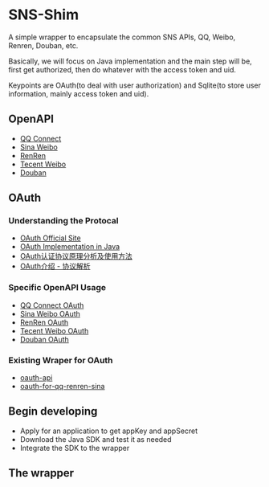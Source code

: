 SNS-Shim
========

A simple wrapper to encapsulate the common SNS APIs, QQ, Weibo, Renren, Douban, etc.

Basically, we will focus on Java implementation and the main step will be, first get authorized, then do whatever with the access token and uid.

Keypoints are OAuth(to deal with user authorization) and Sqlite(to store user information, mainly access token and uid).

## OpenAPI
*   [QQ Connect](http://connect.qq.com/)
*   [Sina Weibo](http://open.weibo.com/)
*   [RenRen](http://dev.renren.com/)
*   [Tecent Weibo](http://dev.t.qq.com/)
*   [Douban](http://developers.douban.com/)

## OAuth

### Understanding the Protocal
*   [OAuth Official Site](http://oauth.net/)
*   [OAuth Implementation in Java](http://blog.csdn.net/zhujing244/article/details/6682440)
*   [OAuth认证协议原理分析及使用方法](http://kejibo.com/oauth/)
*   [OAuth介绍 - 协议解析](http://plaintext.blog.edu.cn/2011/704841.html)

### Specific OpenAPI Usage
*   [QQ Connect OAuth](http://wiki.opensns.qq.com/wiki/%E3%80%90QQ%E7%99%BB%E5%BD%95%E3%80%91Qzone_OAuth2.0%E7%AE%80%E4%BB%8B#2._QQ.E7.99.BB.E5.BD.95OAuth2.0.E7.9A.84.E5.A4.84.E7.90.86.E6.B5.81.E7.A8.8B)
*   [Sina Weibo OAuth](ttp://open.weibo.com/wiki/OAuth)
*   [RenRen OAuth](http://wiki.dev.renren.com/wiki/Authentication)
*   [Tecent Weibo OAuth](http://wiki.open.t.qq.com/index.php/OAuth%E6%8E%88%E6%9D%83%E8%AF%B4%E6%98%8E)
*   [Douban OAuth](http://www.douban.com/service/apidoc/auth)

### Existing Wraper for OAuth
*   [oauth-api](http://code.google.com/p/oauth-api/)
*   [oauth-for-qq-renren-sina](https://code.google.com/p/oauth-for-qq-renren-sina/)

## Begin developing
*   Apply for an application to get appKey and appSecret
*   Download the Java SDK and test it as needed
*   Integrate the SDK to the wrapper

## The wrapper

